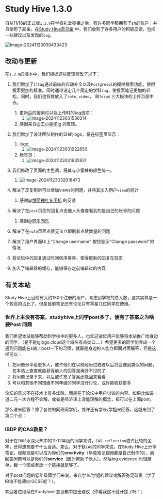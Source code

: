 # Study Hive 1.3.0

自从11/18的正式版`1.2.0`在学校礼堂亮相之后，有许多同学都拥有了sh的账户，并且使用了起来。在[Study Hive意见箱](http://igibgo.cloud/forum/open/68119ca3-5707-4d3b-97cc-6a31fb96c3a7) 中，我们收到了许多用户的积极反馈，包括一些建议以及发现的`bug`。

![image-20241123030433423](https://myoss-1303865496.cos.ap-shanghai.myqcloud.com/private-img/image-20241123030433423.png)

## 改动与更新

在`1.3.0`的版本中，我们根据这些反馈修改了以下：

1. 我们增加了让`tag`通过前端的自动补全以及`Postgresql`的模糊搜索功能，使得搜索更加的精准。同时通过设定几个固定的学科`tag`，使搜索笔记更加的轻松。同时，我们也将其放入了`note`, `video`， 和`forum` 三大板块的上传页面中去。
   1. 更新后的搜索栏以及上传时的tag选项：
      1. ![image-20241123031530314](https://myoss-1303865496.cos.ap-shanghai.myqcloud.com/private-img/image-20241123031530314.png)
   2. 感谢来自@[王小兆学ig](http://igibgo.cloud/user/95) 的反馈。
2. 我们增加了设计团队制作的SH的logo，将在标签页显示：
   1. logo:
      1. ![image-20241123031922650](https://myoss-1303865496.cos.ap-shanghai.myqcloud.com/private-img/image-20241123031922650.png)
   2. 标签页：
      1. ![image-20241123031935931](https://myoss-1303865496.cos.ap-shanghai.myqcloud.com/private-img/image-20241123031935931.png)

3. 我们修改了页面的主色调，将其与小蜜蜂的颜色统一。
   1. ![image-20241123032018473](https://myoss-1303865496.cos.ap-shanghai.myqcloud.com/private-img/image-20241123032018473.png)
4. 解决了反复刷新可以增加views的问题，并将其加入用户`view`的统计
   1. 感谢@[博丽神社专用机](http://igibgo.cloud/user/92) 的反馈
5. 解决了在`post`页面的回复点击他人头像查看到的是自己的账号的问题
   1. 感谢@[同乐同乐](http://igibgo.cloud/user/105)
6. 解决了在`note`页面点赞无法立即刷新点赞数量的问题
7. 解决了用户界面UI上"Change username" 按钮显示"Change password"的情况
8. 将论坛中的回复通过时间倒序排序，使得更新的回复在前面
9. 加入了编辑器的缓存，能够保存之前编辑过的内容

## 有关本站

Study Hive上目前有大约130个注册的用户，考虑到学校的总人数，这其实算是一个较高的占比了。但是目前笔记还有论坛只有零星几位同学在使用。



### 世界上本没有答案，studyhive上同学post多了，便有了答案之为啥要Post 问题

我们希望本站能够帮助到学校中的更多人，也欢迎诸位用户能够将本站推广给身边的同学。（是不是igibgo.cloud这个域名有点拗口....）希望更多的同学能养成一个遇到问题能在s站上post一下的习惯，就算是身边的人能立即面对面解答，但是这样可以：

1. 把问题分享给更多人，或许他们在以前经历过或者以后将会遇到类似的问题，在本站上查查就能获得前人的回答是再好不过的了
2. 将问题记录下来，以后或许忘了答案还能回来看看
3. 可以和其他不同班级不同年级的同学进行讨论，或许能收获更多

论坛的意义不在技术上有多炫酷，而是在于论坛中用户讨论的内容。如果比如说一道二元一次方程不会解，或者是经济课上没能理解的概念，都可以在上面post。

那么谁来回答？除了各位的同班同学们，或许还有学长/学姐来回答。这就来到了第二个点：

### IBDP 的CAS救星？

对于在`IBDP`水深火热中的11-12年级的同学来说，`CAS reflection`或许比较的坐牢，还得想想要干什么合适。那么，对于缺`CAS`的同学来说，在Study Hive上分享笔记，视频则是可以成为你们的**creativity**（毕竟笔记视频都是自己制作的），而回答问题可以是你们的**service**（因为帮助了他人）。然后log evidence 也很简单，截一个图或者放一个链接就足够了。

对于post问题的低年级同学们来说，来自学长/学姐的建议或解答弥足珍贵（学了IB谁不能薄纱IGCSE呢？）。

欢迎各位继续在Studyhive 意见箱中提出建议（你看我这不就开搓了吗：）

